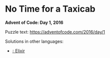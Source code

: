 # No Time for a Taxicab

**Advent of Code: Day 1, 2016**

Puzzle text: <https://adventofcode.com/2016/day/1>

Solutions in other languages:

- [💧 Elixir](../../../elixir/lib/2016/01_no_time_for_a_taxicab)
